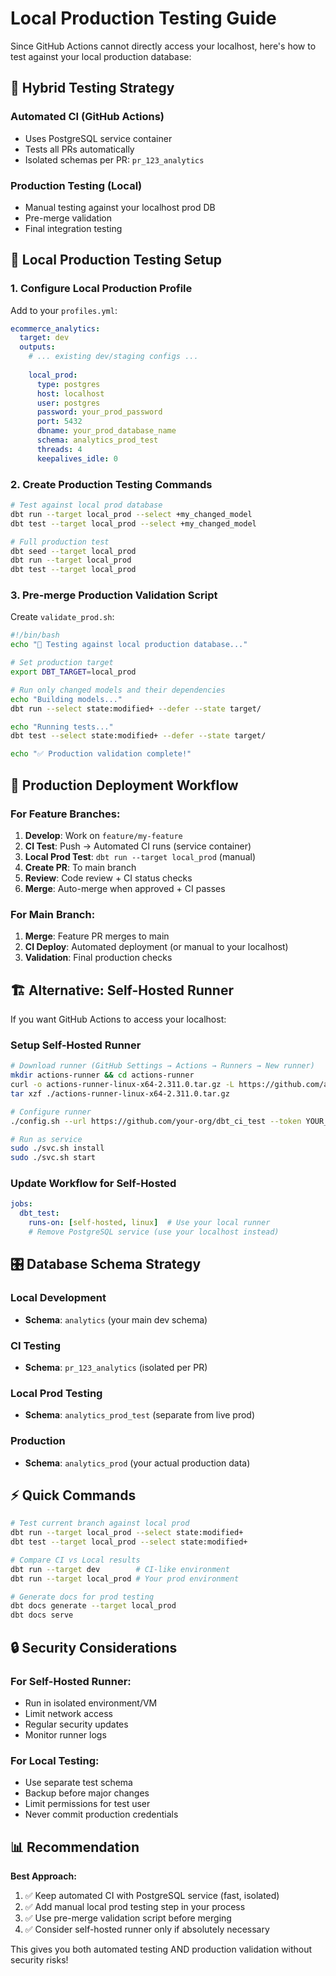 # Local Production Testing Guide

Since GitHub Actions cannot directly access your localhost, here's how to test against your local production database:

## 🎯 **Hybrid Testing Strategy**

### **Automated CI (GitHub Actions)**
- Uses PostgreSQL service container
- Tests all PRs automatically
- Isolated schemas per PR: `pr_123_analytics`

### **Production Testing (Local)**
- Manual testing against your localhost prod DB
- Pre-merge validation
- Final integration testing

## 🔧 **Local Production Testing Setup**

### **1. Configure Local Production Profile**
Add to your `profiles.yml`:

```yaml
ecommerce_analytics:
  target: dev
  outputs:
    # ... existing dev/staging configs ...
    
    local_prod:
      type: postgres
      host: localhost
      user: postgres
      password: your_prod_password
      port: 5432
      dbname: your_prod_database_name
      schema: analytics_prod_test
      threads: 4
      keepalives_idle: 0
```

### **2. Create Production Testing Commands**

```bash
# Test against local prod database
dbt run --target local_prod --select +my_changed_model
dbt test --target local_prod --select +my_changed_model

# Full production test
dbt seed --target local_prod
dbt run --target local_prod
dbt test --target local_prod
```

### **3. Pre-merge Production Validation Script**

Create `validate_prod.sh`:
```bash
#!/bin/bash
echo "🧪 Testing against local production database..."

# Set production target
export DBT_TARGET=local_prod

# Run only changed models and their dependencies
echo "Building models..."
dbt run --select state:modified+ --defer --state target/

echo "Running tests..."
dbt test --select state:modified+ --defer --state target/

echo "✅ Production validation complete!"
```

## 🚀 **Production Deployment Workflow**

### **For Feature Branches:**
1. **Develop**: Work on `feature/my-feature`
2. **CI Test**: Push → Automated CI runs (service container)
3. **Local Prod Test**: `dbt run --target local_prod` (manual)
4. **Create PR**: To main branch
5. **Review**: Code review + CI status checks
6. **Merge**: Auto-merge when approved + CI passes

### **For Main Branch:**
1. **Merge**: Feature PR merges to main
2. **CI Deploy**: Automated deployment (or manual to your localhost)
3. **Validation**: Final production checks

## 🏗 **Alternative: Self-Hosted Runner**

If you want GitHub Actions to access your localhost:

### **Setup Self-Hosted Runner**
```bash
# Download runner (GitHub Settings → Actions → Runners → New runner)
mkdir actions-runner && cd actions-runner
curl -o actions-runner-linux-x64-2.311.0.tar.gz -L https://github.com/actions/runner/releases/download/v2.311.0/actions-runner-linux-x64-2.311.0.tar.gz
tar xzf ./actions-runner-linux-x64-2.311.0.tar.gz

# Configure runner
./config.sh --url https://github.com/your-org/dbt_ci_test --token YOUR_TOKEN

# Run as service
sudo ./svc.sh install
sudo ./svc.sh start
```

### **Update Workflow for Self-Hosted**
```yaml
jobs:
  dbt_test:
    runs-on: [self-hosted, linux]  # Use your local runner
    # Remove PostgreSQL service (use your localhost instead)
```

## 🎛 **Database Schema Strategy**

### **Local Development**
- **Schema**: `analytics` (your main dev schema)

### **CI Testing** 
- **Schema**: `pr_123_analytics` (isolated per PR)

### **Local Prod Testing**
- **Schema**: `analytics_prod_test` (separate from live prod)

### **Production**
- **Schema**: `analytics_prod` (your actual production data)

## ⚡ **Quick Commands**

```bash
# Test current branch against local prod
dbt run --target local_prod --select state:modified+
dbt test --target local_prod --select state:modified+

# Compare CI vs Local results
dbt run --target dev        # CI-like environment
dbt run --target local_prod # Your prod environment

# Generate docs for prod testing
dbt docs generate --target local_prod
dbt docs serve
```

## 🔒 **Security Considerations**

### **For Self-Hosted Runner:**
- Run in isolated environment/VM
- Limit network access
- Regular security updates
- Monitor runner logs

### **For Local Testing:**
- Use separate test schema
- Backup before major changes
- Limit permissions for test user
- Never commit production credentials

## 📊 **Recommendation**

**Best Approach:**
1. ✅ Keep automated CI with PostgreSQL service (fast, isolated)
2. ✅ Add manual local prod testing step in your process
3. ✅ Use pre-merge validation script before merging
4. ✅ Consider self-hosted runner only if absolutely necessary

This gives you both automated testing AND production validation without security risks!